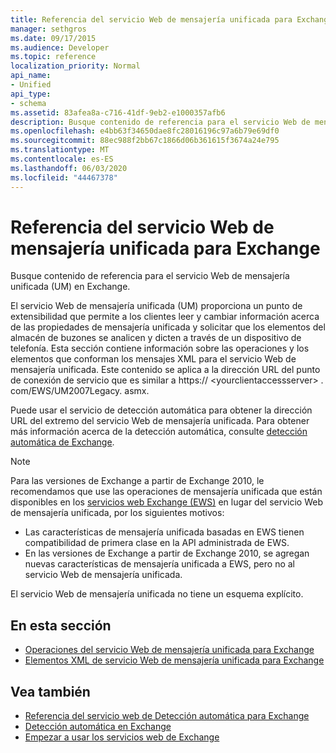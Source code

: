 ```yaml
---
title: Referencia del servicio Web de mensajería unificada para Exchange
manager: sethgros
ms.date: 09/17/2015
ms.audience: Developer
ms.topic: reference
localization_priority: Normal
api_name:
- Unified
api_type:
- schema
ms.assetid: 83afea8a-c716-41df-9eb2-e1000357afb6
description: Busque contenido de referencia para el servicio Web de mensajería unificada (UM) en Exchange.
ms.openlocfilehash: e4bb63f34650dae8fc28016196c97a6b79e69df0
ms.sourcegitcommit: 88ec988f2bb67c1866d06b361615f3674a24e795
ms.translationtype: MT
ms.contentlocale: es-ES
ms.lasthandoff: 06/03/2020
ms.locfileid: "44467378"
---
```

# <a name="unified-messaging-web-service-reference-for-exchange"></a>Referencia del servicio Web de mensajería unificada para Exchange

Busque contenido de referencia para el servicio Web de mensajería unificada (UM) en Exchange.
  
El servicio Web de mensajería unificada (UM) proporciona un punto de extensibilidad que permite a los clientes leer y cambiar información acerca de las propiedades de mensajería unificada y solicitar que los elementos del almacén de buzones se analicen y dicten a través de un dispositivo de telefonía. Esta sección contiene información sobre las operaciones y los elementos que conforman los mensajes XML para el servicio Web de mensajería unificada. Este contenido se aplica a la dirección URL del punto de conexión de servicio que es similar a https:// \<yourclientaccessserver\> . com/EWS/UM2007Legacy. asmx. 
  
Puede usar el servicio de detección automática para obtener la dirección URL del extremo del servicio Web de mensajería unificada. Para obtener más información acerca de la detección automática, consulte [detección automática de Exchange](../exchange-web-services/autodiscover-for-exchange.md).
  
> [!NOTE]
>  Para las versiones de Exchange a partir de Exchange 2010, le recomendamos que use las operaciones de mensajería unificada que están disponibles en los [servicios web Exchange (EWS)](https://msdn.microsoft.com/library/60285497-0c4e-4e51-84e1-34dd6d89a5d8%28Office.15%29.aspx) en lugar del servicio Web de mensajería unificada, por los siguientes motivos: 
> - Las características de mensajería unificada basadas en EWS tienen compatibilidad de primera clase en la API administrada de EWS. 
> - En las versiones de Exchange a partir de Exchange 2010, se agregan nuevas características de mensajería unificada a EWS, pero no al servicio Web de mensajería unificada. 
  
El servicio Web de mensajería unificada no tiene un esquema explícito.
  
## <a name="in-this-section"></a>En esta sección
<a name="bk_InThisSection"> </a>

- [Operaciones del servicio Web de mensajería unificada para Exchange](unified-messaging-web-service-operations-for-exchange.md)   
- [Elementos XML de servicio Web de mensajería unificada para Exchange](unified-messaging-web-service-xml-elements-for-exchange.md)
    
## <a name="see-also"></a>Vea también

- [Referencia del servicio web de Detección automática para Exchange](autodiscover-web-service-reference-for-exchange.md)
- [Detección automática en Exchange](../exchange-web-services/autodiscover-for-exchange.md)
- [Empezar a usar los servicios web de Exchange](../exchange-web-services/start-using-web-services-in-exchange.md)
    

